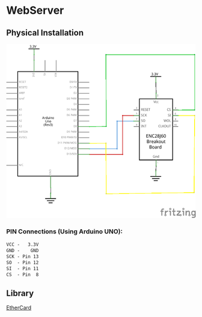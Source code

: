 # WebServer

## Physical Installation
 ![Alt electrical schema](https://raw.githubusercontent.com/alismed/Arduino/master/WebServer/electrical-schema.png)

### PIN Connections (Using Arduino UNO):

    VCC -   3.3V
    GND -    GND
    SCK - Pin 13
    SO  - Pin 12
    SI  - Pin 11
    CS  - Pin  8

## Library

 [EtherCard](https://github.com/jcw/ethercard/)
